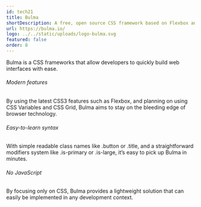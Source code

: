 ```yaml
---
id: tech21
title: Bulma
shortDescription: A free, open source CSS framework based on Flexbox and used by more than 200,000 developers.
url: https://bulma.io/
logo: ../../static/uploads/logo-bulma.svg
featured: false
order: 8
---
```

Bulma is a CSS frameworks that allow developers to quickly build web interfaces with ease.

###### Modern features
By using the latest CSS3 features such as Flexbox, and planning on using CSS Variables and CSS Grid, Bulma aims to stay on the bleeding edge of browser technology.

###### Easy-to-learn syntax
With simple readable class names like .button or .title, and a straightforward modifiers system like .is-primary or .is-large, it’s easy to pick up Bulma in minutes.

###### No JavaScript
By focusing only on CSS, Bulma provides a lightweight solution that can easily be implemented in any development context.